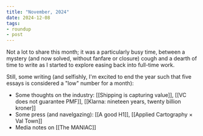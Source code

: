 ```yaml
---
title: "November, 2024"
date: 2024-12-08
tags:
- roundup
- post
---
```


Not a lot to share this month; it was a particularly busy time, between a mystery (and now solved, without fanfare or closure) cough and a dearth of time to write as I started to explore easing back into full-time work.

Still, some writing (and selfishly, I'm excited to end the year such that five essays is considered a "low" number for a month):

- Some thoughts on the industry: [[Shipping is capturing value]], [[VC does not guarantee PMF]], [[Klarna: nineteen years, twenty billion kroner]]
- Some press (and navelgazing): [[A good H1]], [[Applied Cartography × Val Town]]
- Media notes on [[The MANIAC]]
